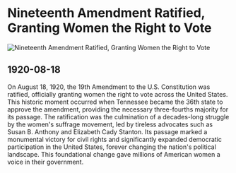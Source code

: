 # Nineteenth Amendment Ratified, Granting Women the Right to Vote

![Nineteenth Amendment Ratified, Granting Women the Right to Vote](https://www.archives.gov/files/milestone-documents/images/doc-063-big.jpg)

## 1920-08-18

On August 18, 1920, the 19th Amendment to the U.S. Constitution was ratified, officially granting women the right to vote across the United States. This historic moment occurred when Tennessee became the 36th state to approve the amendment, providing the necessary three-fourths majority for its passage. The ratification was the culmination of a decades-long struggle by the women's suffrage movement, led by tireless advocates such as Susan B. Anthony and Elizabeth Cady Stanton. Its passage marked a monumental victory for civil rights and significantly expanded democratic participation in the United States, forever changing the nation's political landscape. This foundational change gave millions of American women a voice in their government.